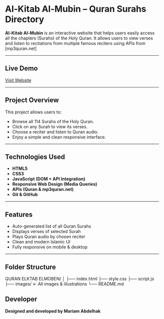 # Al-Kitab Al-Mubin – Quran Surahs Directory

**Al-Kitab Al-Mubin** is an interactive website that helps users easily access all the chapters (Surahs) of the Holy Quran. It allows users to view verses and listen to recitations from multiple famous reciters using APIs from [mp3quran.net]

---

## Live Demo

[Visit Website](https://mariam149-abdo.github.io/quran/)

---

## Project Overview

This project allows users to:

- Browse all 114 Surahs of the Holy Quran.
- Click on any Surah to view its verses.
- Choose a reciter and listen to Quran audio.
- Enjoy a simple and clean responsive interface.

---

## Technologies Used

- **HTML5**
- **CSS3**
- **JavaScript (DOM + API Integration)**
- **Responsive Web Design (Media Queries)**
- **APIs (Quran & mp3quran.net)**
- **Git & GitHub**

---

## Features

- Auto-generated list of all Quran Surahs
- Displays verses of selected Surah
- Plays Quran audio by chosen reciter
- Clean and modern Islamic UI
- Fully responsive on mobile & desktop

---

## Folder Structure

QURAN ELKTAB ELMOBEN/
│
├── index.html
├── style.css
├── script.js
├── images/ ← All images & illustrations
└── README.md

## Developer

**Designed and developed by Mariam Abdelhak**
